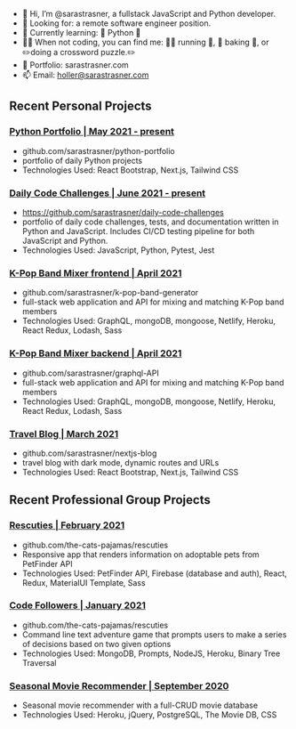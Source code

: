 - 👋 Hi, I’m @sarastrasner, a fullstack JavaScript and Python developer.
- 👀 Looking for: a remote software engineer position.
- 🧠 Currently learning: 🐍 Python 🐍
- 👩‍💻 When not coding, you can find me: 🏃‍♀️ running 🏃‍, 🍪 baking 🍪, or ✏️doing a crossword puzzle.✏️
- 📁 Portfolio: sarastrasner.com
- 📫 Email: holler@sarastrasner.com

## Recent Personal Projects

### [Python Portfolio | May 2021 - present](https://strassy-does-python.vercel.app/)
- github.com/sarastrasner/python-portfolio
- portfolio of daily Python projects
- Technologies Used: React Bootstrap, Next.js, Tailwind CSS

### [Daily Code Challenges | June 2021 - present](https://github.com/sarastrasner/daily-code-challenges)
- https://github.com/sarastrasner/daily-code-challenges
- portfolio of daily code challenges, tests, and documentation written in Python and JavaScript. Includes CI/CD testing pipeline for both JavaScript and Python.
- Technologies Used: JavaScript, Python, Pytest, Jest

### [K-Pop Band Mixer frontend | April 2021](https://k-pop-band-generator.pages.dev/)
- github.com/sarastrasner/k-pop-band-generator
- full-stack web application and API for mixing and matching K-Pop band members
- Technologies Used: GraphQL, mongoDB, mongoose, Netlify, Heroku, React Redux, Lodash, Sass
 
 ### [K-Pop Band Mixer backend | April 2021](https://k-pop-api-v2.herokuapp.com/graphql)
 - github.com/sarastrasner/graphql-API
 - full-stack web application and API for mixing and matching K-Pop band members
 - Technologies Used: GraphQL, mongoDB, mongoose, Netlify, Heroku, React Redux, Lodash, Sass

### [Travel Blog | March 2021](https://strassy-travels.vercel.app/)
- github.com/sarastrasner/nextjs-blog
- travel blog with dark mode, dynamic routes and URLs
- Technologies Used: React Bootstrap, Next.js, Tailwind CSS

## Recent Professional Group Projects
### [Rescuties | February 2021](rescuties-401d39.web.app)
- github.com/the-cats-pajamas/rescuties
- Responsive app that renders information on adoptable pets from PetFinder API
- Technologies Used: PetFinder API, Firebase (database and auth), React, Redux, MaterialUI Template, Sass

### [Code Followers | January 2021](github.com/sarastrasner/code-followers)
- github.com/the-cats-pajamas/rescuties
- Command line text adventure game that prompts users to make a series of decisions based on two given options
- Technologies Used: MongoDB, Prompts, NodeJS, Heroku, Binary Tree Traversal
	
### [Seasonal Movie Recommender | September 2020](holiday-movie-recommender.herokuapp.com)
- Seasonal movie recommender with a full-CRUD movie database
- Technologies Used: Heroku, jQuery, PostgreSQL, The Movie DB, CSS

